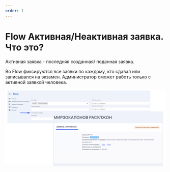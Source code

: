 ```yaml
---
order: 1
---
```


# Flow Активная/Неактивная заявка. Что это?

Активная заявка - последняя созданная/ поданная заявка.

Во Flow фиксируются все заявки по каждому, кто сдавал или записывался на экзамен. Администратор сможет работь только с активной заявкой человека.



![](<../.gitbook/assets/image (132).png>)
